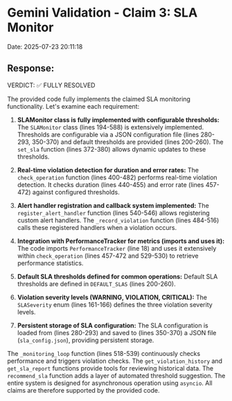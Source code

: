 # Gemini Validation - Claim 3: SLA Monitor

Date: 2025-07-23 20:11:18

## Response:

VERDICT: ✅ FULLY RESOLVED

The provided code fully implements the claimed SLA monitoring functionality.  Let's examine each requirement:

1. **SLAMonitor class is fully implemented with configurable thresholds:** The `SLAMonitor` class (lines 194-588) is extensively implemented.  Thresholds are configurable via a JSON configuration file (lines 280-293, 350-370) and default thresholds are provided (lines 200-260). The `set_sla` function (lines 372-380) allows dynamic updates to these thresholds.

2. **Real-time violation detection for duration and error rates:** The `check_operation` function (lines 400-482) performs real-time violation detection. It checks duration (lines 440-455) and error rate (lines 457-472) against configured thresholds.

3. **Alert handler registration and callback system implemented:** The `register_alert_handler` function (lines 540-546) allows registering custom alert handlers.  The `_record_violation` function (lines 484-516) calls these registered handlers when a violation occurs.

4. **Integration with PerformanceTracker for metrics (imports and uses it):** The code imports `PerformanceTracker` (line 18) and uses it extensively within `check_operation` (lines 457-472 and 529-530) to retrieve performance statistics.

5. **Default SLA thresholds defined for common operations:**  Default SLA thresholds are defined in `DEFAULT_SLAS` (lines 200-260).

6. **Violation severity levels (WARNING, VIOLATION, CRITICAL):**  The `SLASeverity` enum (lines 161-166) defines the three violation severity levels.

7. **Persistent storage of SLA configuration:** The SLA configuration is loaded from (lines 280-293) and saved to (lines 350-370) a JSON file (`sla_config.json`), providing persistent storage.


The `_monitoring_loop` function (lines 518-539) continuously checks performance and triggers violation checks.  The `get_violation_history` and `get_sla_report` functions provide tools for reviewing historical data. The `recommend_sla` function adds a layer of automated threshold suggestion.  The entire system is designed for asynchronous operation using `asyncio`.  All claims are therefore supported by the provided code.
